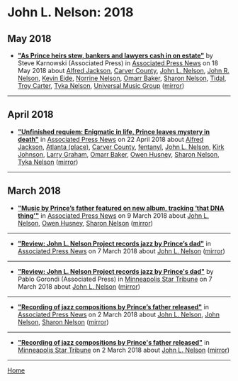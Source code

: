 # John L. Nelson: 2018

## May 2018

 - [**"As Prince heirs stew, bankers and lawyers cash in on estate"**](https://apnews.com/d9847863113d4ff8bd70850dd6a6cd2e) by Steve Karnowski (Associated Press) in [Associated Press News](https://apnews.com/) on 18 May 2018 about [Alfred Jackson](../../topics/alfred-jackson/index.md), [Carver County](../../topics/carver-county/index.md), [John L. Nelson](../../topics/john-l-nelson/index.md), [John R. Nelson](../../topics/john-r-nelson/index.md), [Kevin Eide](../../topics/kevin-eide/index.md), [Norrine Nelson](../../topics/norrine-nelson/index.md), [Omarr Baker](../../topics/omarr-baker/index.md), [Sharon Nelson](../../topics/sharon-nelson/index.md), [Tidal](../../topics/tidal/index.md), [Troy Carter](../../topics/troy-carter/index.md), [Tyka Nelson](../../topics/tyka-nelson/index.md), [Universal Music Group](../../topics/universal-music-group/index.md) ([mirror](https://web.archive.org/web/*/https://apnews.com/d9847863113d4ff8bd70850dd6a6cd2e))

----

## April 2018

 - [**"Unfinished requiem: Enigmatic in life, Prince leaves mystery in death"**](https://apnews.com/48227e49f5384fe7b343b7ccdeb00e6f) in [Associated Press News](https://apnews.com/) on 22 April 2018 about [Alfred Jackson](../../topics/alfred-jackson/index.md), [Atlanta (place)](../../topics/place/atlanta/index.md), [Carver County](../../topics/carver-county/index.md), [fentanyl](../../topics/fentanyl/index.md), [John L. Nelson](../../topics/john-l-nelson/index.md), [Kirk Johnson](../../topics/kirk-johnson/index.md), [Larry Graham](../../topics/larry-graham/index.md), [Omarr Baker](../../topics/omarr-baker/index.md), [Owen Husney](../../topics/owen-husney/index.md), [Sharon Nelson](../../topics/sharon-nelson/index.md), [Tyka Nelson](../../topics/tyka-nelson/index.md) ([mirror](https://web.archive.org/web/*/https://apnews.com/48227e49f5384fe7b343b7ccdeb00e6f))

----

## March 2018

 - [**"Music by Prince’s father featured on new album, tracking ‘that DNA thing’"**](https://apnews.com/869e0302972c4e36aa99981332602cd0) in [Associated Press News](https://apnews.com/) on 9 March 2018 about [John L. Nelson](../../topics/john-l-nelson/index.md), [Owen Husney](../../topics/owen-husney/index.md), [Sharon Nelson](../../topics/sharon-nelson/index.md) ([mirror](https://web.archive.org/web/*/https://apnews.com/869e0302972c4e36aa99981332602cd0))

----

 - [**"Review: John L. Nelson Project records jazz by Prince’s dad"**](https://apnews.com/5dc00ec90459479b8a584f9ab9969188) in [Associated Press News](https://apnews.com/) on 7 March 2018 about [John L. Nelson](../../topics/john-l-nelson/index.md) ([mirror](https://web.archive.org/web/*/https://apnews.com/5dc00ec90459479b8a584f9ab9969188))

----

 - [**"Review: John L. Nelson Project records jazz by Prince's dad"**](http://www.startribune.com/review-john-l-nelson-project-records-jazz-by-prince-s-dad/476151463/) by Pablo Gorondi (Associated Press) in [Minneapolis Star Tribune](http://www.startribune.com/) on 7 March 2018 about [John L. Nelson](../../topics/john-l-nelson/index.md) ([mirror](https://web.archive.org/web/*/http://www.startribune.com/review-john-l-nelson-project-records-jazz-by-prince-s-dad/476151463/))

----

 - [**"Recording of jazz compositions by Prince’s father released"**](https://apnews.com/266d5d7ee9454715a6f8c4cfddb7bf77) in [Associated Press News](https://apnews.com/) on 2 March 2018 about [John L. Nelson](../../topics/john-l-nelson/index.md), [John Nelson](../../topics/john-nelson/index.md), [Sharon Nelson](../../topics/sharon-nelson/index.md) ([mirror](https://web.archive.org/web/*/https://apnews.com/266d5d7ee9454715a6f8c4cfddb7bf77))

----

 - [**"Recording of jazz compositions by Prince's father released"**](http://www.startribune.com/recording-of-jazz-compositions-by-prince-s-father-released/475668083/) in [Minneapolis Star Tribune](http://www.startribune.com/) on 2 March 2018 about [John L. Nelson](../../topics/john-l-nelson/index.md) ([mirror](https://web.archive.org/web/*/http://www.startribune.com/recording-of-jazz-compositions-by-prince-s-father-released/475668083/))

----

[Home](../)
